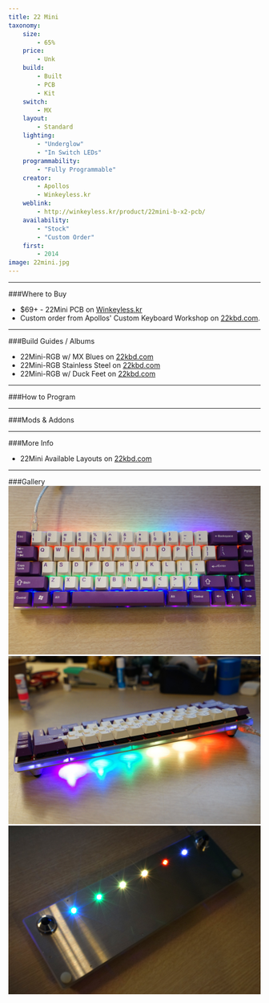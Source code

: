 ```yaml
---
title: 22 Mini
taxonomy:
    size:
        - 65%
    price:
        - Unk
    build:
        - Built
        - PCB
        - Kit
    switch:
        - MX
    layout:
        - Standard
    lighting:
        - "Underglow"
        - "In Switch LEDs"
    programmability:
        - "Fully Programmable"
    creator:
        - Apollos
        - Winkeyless.kr
    weblink:
        - http://winkeyless.kr/product/22mini-b-x2-pcb/
    availability:
        - "Stock"
        - "Custom Order"
    first:
        - 2014
image: 22mini.jpg
---
```


<a name="buy"></a>

---

###Where to Buy
- $69+ - 22Mini PCB on [Winkeyless.kr](http://winkeyless.kr/product/22mini-b-x2-pcb/)
- Custom order from Apollos' Custom Keyboard Workshop on [22kbd.com](http://22kbd.com).

<a name="albums"></a>

---

###Build Guides / Albums
- 22Mini-RGB w/ MX Blues on [22kbd.com](http://22kbd.com/148)
- 22Mini-RGB Stainless Steel on [22kbd.com](http://22kbd.com/164)
- 22Mini-RGB w/ Duck Feet on [22kbd.com](http://22kbd.com/174)


<a name="program"></a>

---

###How to Program


<a name="mods"></a>

---

###Mods &amp; Addons


<a name="misc"></a>

---

###More Info
- 22Mini Available Layouts on [22kbd.com](http://22kbd.com/145)

<a name="gallery"></a>

---

###Gallery  
![](22mini-purp.jpg)
![](22mini-purp2.jpg)
![](22mini-purp3.jpg)
